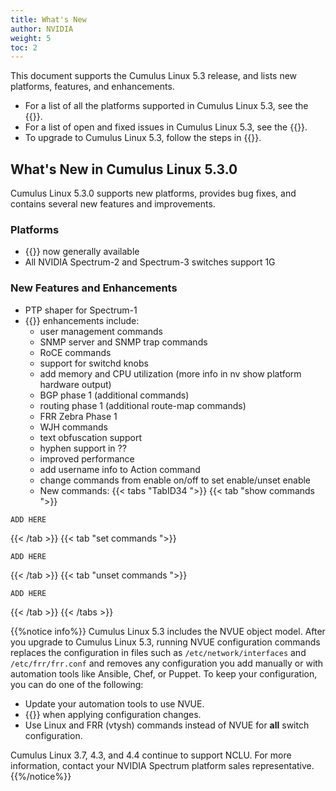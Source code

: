```yaml
---
title: What's New
author: NVIDIA
weight: 5
toc: 2
---
```

This document supports the Cumulus Linux 5.3 release, and lists new platforms, features, and enhancements.

- For a list of all the platforms supported in Cumulus Linux 5.3, see the {{<exlink url="www.nvidia.com/en-us/networking/ethernet-switching/hardware-compatibility-list/" text="Hardware Compatibility List (HCL)">}}.
- For a list of open and fixed issues in Cumulus Linux 5.3, see the {{<link title="Cumulus Linux 5.3 Release Notes" text="Cumulus Linux 5.3 Release Notes">}}.
- To upgrade to Cumulus Linux 5.3, follow the steps in {{<link url="Upgrading-Cumulus-Linux">}}.
<!-- vale off -->
## What's New in Cumulus Linux 5.3.0
<!-- vale on -->
Cumulus Linux 5.3.0 supports new platforms, provides bug fixes, and contains several new features and improvements.

### Platforms

- {{<link url="Interface-Configuration-and-Management/#chassis-management" text="NVIDIA SN4800 (100G Spectrum-3)">}} now generally available
- All NVIDIA Spectrum-2 and Spectrum-3 switches support 1G

### New Features and Enhancements

<!-- - Refactor port configuration-->
- PTP shaper for Spectrum-1
- {{<link url="NVUE-Object-Model" text="NVUE">}} enhancements include:
  - user management commands
  - SNMP server and SNMP trap commands
  - RoCE commands
  - support for switchd knobs
  - add memory and CPU utilization (more info in nv show platform hardware output)
  - BGP phase 1 (additional commands)
  - routing phase 1 (additional route-map commands)
  - FRR Zebra Phase 1
  - WJH commands
  - text obfuscation support
  - hyphen support in ??
  - improved performance
  - add username info to Action command
  - change commands from enable on/off to set enable/unset enable
  - New commands:
   {{< tabs "TabID34 ">}}
{{< tab "show commands ">}}

```
ADD HERE
```

{{< /tab >}}
{{< tab "set commands ">}}

```
ADD HERE
```

{{< /tab >}}
{{< tab "unset commands ">}}

```
ADD HERE
```

{{< /tab >}}
{{< /tabs >}}

{{%notice info%}}
Cumulus Linux 5.3 includes the NVUE object model. After you upgrade to Cumulus Linux 5.3, running NVUE configuration commands replaces the configuration in files such as `/etc/network/interfaces` and `/etc/frr/frr.conf` and removes any configuration you add manually or with automation tools like Ansible, Chef, or Puppet. To keep your configuration, you can do one of the following:

- Update your automation tools to use NVUE.
- {{<link url="NVIDIA-User-Experience-NVUE/#configure-nvue-to-ignore-linux-files" text="Configure NVUE to ignore certain underlying Linux files">}} when applying configuration changes.
- Use Linux and FRR (vtysh) commands instead of NVUE for **all** switch configuration.

Cumulus Linux 3.7, 4.3, and 4.4 continue to support NCLU. For more information, contact your NVIDIA Spectrum platform sales representative.
{{%/notice%}}
